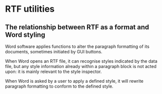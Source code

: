 # RTF utilities

## The relationship between RTF as a format and Word styling

Word software applies functions to alter the paragraph formatting of its documents, sometimes initiated by GUI buttons.

When Word opens an RTF file, it can recognise styles indicated by the data file, but any style information already within a paragraph block is not acted upon: it is mainly relevant to the style inspector.

When Word is asked by a user to apply a defined style, it will rewrite paragraph formatting to conform to the defined style.
